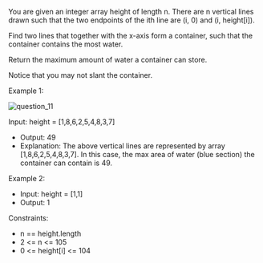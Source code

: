 You are given an integer array height of length n. There are n vertical lines drawn such that the two endpoints of the ith line are (i, 0) and (i, height[i]).

Find two lines that together with the x-axis form a container, such that the container contains the most water.

Return the maximum amount of water a container can store.

Notice that you may not slant the container.



Example 1:

![question_11](https://github.com/user-attachments/assets/a868daa5-401c-4cc5-acd1-4759a686cb50)

Input: height = [1,8,6,2,5,4,8,3,7]
- Output: 49
- Explanation: The above vertical lines are represented by array [1,8,6,2,5,4,8,3,7]. In this case, the max area of water (blue section) the container can contain is 49.

Example 2:
- Input: height = [1,1]
- Output: 1

Constraints:
- n == height.length
- 2 <= n <= 105
- 0 <= height[i] <= 104
